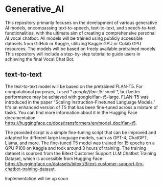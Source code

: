 # Generative_AI

This repository primarily focuses on the development of various generative AI models, encompassing text-to-speech, text-to-text, and speech-to-text functionalities, with the ultimate aim of creating a comprehensive personal AI vocal chatbot. All models will be trained using publicly accessible datasets from GitHub or Kaggle, utilizing Kaggle GPU or Colab GPU resources. The models will be based on freely available pretrained models. This repository will include a step-by-step tutorial to guide users in achieving the final Vocal Chat Bot.

## text-to-text 

The text-to-text model will be based on the pretrained FLAN-T5. For computational purposes, I used * *google/flan-t5-small* *, but better performance may be achieved with google/flan-t5-large. FLAN-T5 was introduced in the paper "Scaling Instruction-Finetuned Language Models." It's an enhanced version of T5 that has been fine-tuned across a mixture of tasks. You can find more information about it in the Hugging Face documentation https://huggingface.co/docs/transformers/en/model_doc/flan-t5.

The provided script is a simple fine-tuning script that can be improved and adapted for different large language models, such as GPT-4, ChatGPT, Llama, and more. The fine-tuned T5 model was trained for 15 epochs on a GPU P100 on Kaggle and took around 3 hours of training. The training dataset is sourced from the Bitext Customer Support LLM Chatbot Training Dataset, which is accessible from Hugging Face https://huggingface.co/datasets/bitext/Bitext-customer-support-llm-chatbot-training-dataset.

Implementation will be up soon 
